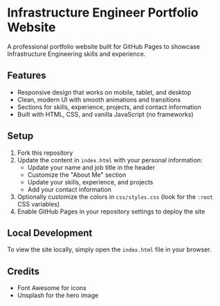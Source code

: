 # Infrastructure Engineer Portfolio Website

A professional portfolio website built for GitHub Pages to showcase Infrastructure Engineering skills and experience.

## Features

- Responsive design that works on mobile, tablet, and desktop
- Clean, modern UI with smooth animations and transitions
- Sections for skills, experience, projects, and contact information
- Built with HTML, CSS, and vanilla JavaScript (no frameworks)

## Setup

1. Fork this repository
2. Update the content in `index.html` with your personal information:
   - Update your name and job title in the header
   - Customize the "About Me" section
   - Update your skills, experience, and projects
   - Add your contact information
3. Optionally customize the colors in `css/styles.css` (look for the `:root` CSS variables)
4. Enable GitHub Pages in your repository settings to deploy the site

## Local Development

To view the site locally, simply open the `index.html` file in your browser.

## Credits

- Font Awesome for icons
- Unsplash for the hero image